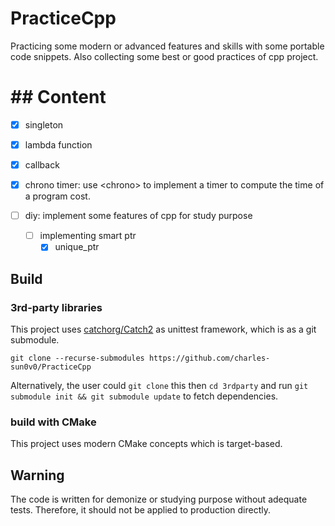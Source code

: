 # PracticeCpp

Practicing some modern or advanced features and skills with some portable code snippets. Also collecting some best or good practices of cpp project.

# ## Content

- [X] singleton
- [X] lambda function
- [X] callback
- [X] chrono timer:  use \<chrono\> to implement a timer to compute the time of a program cost.
- [ ] diy: implement some features of cpp for study purpose

  - [ ] implementing smart ptr
    - [X] unique_ptr

## Build
### 3rd-party libraries
This project uses [catchorg/Catch2](https://github.com/catchorg/Catch2) as unittest framework, which is as a git submodule.

```
git clone --recurse-submodules https://github.com/charles-sun0v0/PracticeCpp 
```
Alternatively, the user could `git clone` this then `cd 3rdparty` and run `git submodule init && git submodule update` to fetch dependencies.

### build with CMake
This project uses modern CMake concepts which is target-based.

## Warning

The code is written for demonize or studying purpose without adequate tests. Therefore, it should not be applied to production directly.
